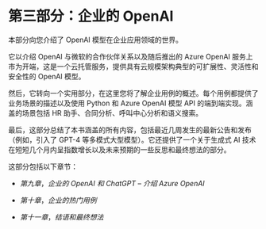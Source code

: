 # 第三部分：企业的 OpenAI

本部分向您介绍了 OpenAI 模型在企业应用领域的世界。

它以介绍 OpenAI 与微软的合作伙伴关系以及随后推出的 Azure OpenAI 服务上市为开端，这是一个云托管服务，提供具有云规模架构典型的可扩展性、灵活性和安全性的 OpenAI 模型。

然后，它转向一个实用部分，在这里您将了解企业用例的概述。每个用例都提供了业务场景的描述以及使用 Python 和 Azure OpenAI 模型 API 的端到端实现。涵盖的场景包括 HR 助手、合同分析、呼叫中心分析和语义搜索。

最后，这部分总结了本书涵盖的所有内容，包括最近几周发生的最新公告和发布（例如，引入了 GPT-4 等多模式大型模型）。它还提供了一个关于生成式 AI 技术在短短几个月内呈指数增长以及未来预期的一些反思和最终想法的部分。

这部分包括以下章节：

+   *第九章*，*企业的 OpenAI 和 ChatGPT – 介绍 Azure OpenAI*

+   *第十章*，*企业的热门用例*

+   *第十一章*，*结语和最终想法*


